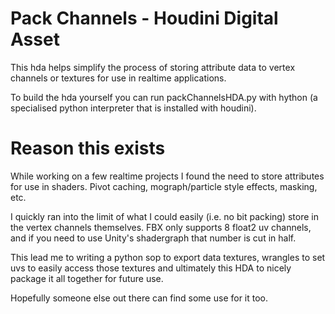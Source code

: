 # Pack Channels - Houdini Digital Asset
This hda helps simplify the process of storing attribute data to vertex channels or textures for use in realtime applications.

To build the hda yourself you can run packChannelsHDA.py with hython (a specialised python interpreter that is installed with houdini).

# Reason this exists
While working on a few realtime projects I found the need to store attributes for use in shaders.
Pivot caching, mograph/particle style effects, masking, etc.

I quickly ran into the limit of what I could easily (i.e. no bit packing) store in the vertex channels themselves.
FBX only supports 8 float2 uv channels, and if you need to use Unity's shadergraph that number is cut in half.

This lead me to writing a python sop to export data textures, wrangles to set uvs to easily access those textures and ultimately this HDA to nicely package it all together for future use.

Hopefully someone else out there can find some use for it too.